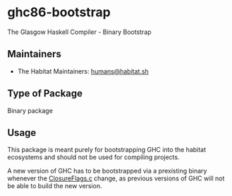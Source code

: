 # ghc86-bootstrap

The Glasgow Haskell Compiler - Binary Bootstrap

## Maintainers

* The Habitat Maintainers: <humans@habitat.sh>

## Type of Package

Binary package

## Usage

This package is meant purely for bootstrapping GHC into the habitat ecosystems
and should not be used for compiling projects.

A new version of GHC has to be bootstrapped via a prexisting binary whenever
the [ClosureFlags.c](https://github.com/ghc/ghc/blob/master/rts/ClosureFlags.c)
change, as previous versions of GHC will not be able to build the new version.
